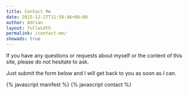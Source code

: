 ```yaml
---
title: Contact Me
date: 2015-12-27T11:58:46+00:00
author: Adrian
layout: fullwidth
permalink: /contact-me/
showads: true
---
```

<div class="contact-me-page">
  If you have any questions or requests about myself or the content of this site, please do not hesitate to ask.

  Just submit the form below and I will get back to you as soon as I can.

  <contact-form></contact-form>

</div>
{% javascript manifest %}
{% javascript contact %}

